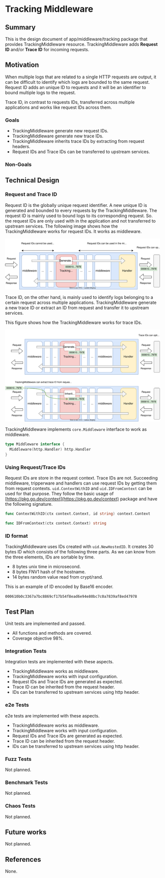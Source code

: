 # Tracking Middleware

## Summary

This is the design document of app/middleware/tracking package that provides TrackingMiddleware resource.
TrackingMiddleware adds **Request ID** and/or **Trace ID** for incoming requests.

## Motivation

When multiple logs that are related to a single HTTP requests are output, it can be difficult to identify which logs are bounded to the same request.
Request ID adds an unique ID to requests and it will be an identifier to bound multiple logs to the request.

Trace ID, in contrast to requests IDs, transferred across multiple applications and works like request IDs across them.

### Goals

- TrackingMiddleware generate new request IDs.
- TrackingMiddleware generate new trace IDs.
- TrackingMiddleware inherits trace IDs by extracting from request headers.
- Request IDs and Trace IDs can be transferred to upstream services.

### Non-Goals

## Technical Design

### Request and Trace ID

Request ID is the globally unique request identifier.
A new unique ID is generated and bounded to every requests by the TrackingMiddleware.
The request ID is mainly used to bound logs to its corresponding request.
So. the request IDs are only used with in the application and not transferred to upstream services.
The following image shows how the TrackingMiddleware works for request IDs.
It works as middleware.

![tracking-middleware-request.svg](./img/tracking-middleware-request.svg)

Trace ID, on the other hand, is mainly used to identify logs belonging to a certain request across multiple applications.
TrackingMiddleware generate a new trace ID or extract an ID from request and transfer it to upstream services.

This figure shows how the TrackingMiddleware works for trace IDs.

![tracking-middleware-trace.svg](./img/tracking-middleware-trace.svg)

TrackingMiddleware implements `core.Middleware` interface to work as middleware.

```go
type Middleware interface {
  Middleware(http.Handler) http.Handler
}
```

### Using Request/Trace IDs

Request IDs are store in the request context. Trace IDs are not.
Succeeding middleware, tripperware and handlers can use request IDs by
getting them from request contexts.
`uid.ContextWithID` and `uid.IDFromContext` can be used for that purpose.
They follow the basic usage of [https://pkg.go.dev/context](https://pkg.go.dev/context) package
and have the following signature.

```go
func ContextWithID(ctx context.Context, id string) context.Context
```

```go
func IDFromContext(ctx context.Context) string 
```

### ID format

TrackingMiddleware uses IDs created with `uid.NewHostedID`.
It creates 30 bytes ID which consists of the following three parts.
As we can know from the three elements, IDs are sortable by time.

- 8 bytes unix time in microsecond.
- 8 bytes FNV1 hash of the hostname.
- 14 bytes random value read from crypt/rand.

This is an example of ID encoded by Base16 encoder.

`000610b0c3367a7bc8869cf17b54f8ead6e94e80bc7c0a7839af8ed47978`

## Test Plan

Unit tests are implemented and passed.

- All functions and methods are covered.
- Coverage objective 98%.

### Integration Tests

Integration tests are implemented with these aspects.

- TrackingMiddleware works as middleware.
- TrackingMiddleware works with input configuration.
- Request IDs and Trace IDs are generated as expected.
- Trace ID can be inherited from the request header.
- IDs can be transferred to upstream services using http header.

### e2e Tests

e2e tests are implemented with these aspects.

- TrackingMiddleware works as middleware.
- TrackingMiddleware works with input configuration.
- Request IDs and Trace IDs are generated as expected.
- Trace ID can be inherited from the request header.
- IDs can be transferred to upstream services using http header.

### Fuzz Tests

Not planned.

### Benchmark Tests

Not planned.

### Chaos Tests

Not planned.

## Future works

Not planned.

## References

None.
